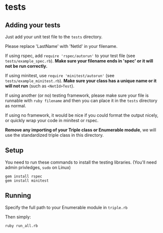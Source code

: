 # tests

## Adding your tests

Just add your unit test file to the `tests` directory.

Please replace 'LastName' with 'NetId' in your filename.

If using rspec, add `require 'rspec/autorun'` to your test file (see `tests/example_spec.rb`). **Make sure your filename ends in 'spec' or it will not be run correctly.**

If using minitest, use `require 'minitest/autorun'` (see `tests/example_minitest.rb`). **Make sure your class has a unique name or it will not run** (such as `<NetId>Test`).

If using another (or no) testing framework, please make sure your file is runnable with `ruby filename` and then you can place it in the `tests` directory as normal.

If using no framework, it would be nice if you could format the output nicely, or quickly wrap your code in minitest or rspec.

**Remove any importing of your Triple class or Enumerable module**, we will use the standardized triple class in this directory.

## Setup

You need to run these commands to install the testing libraries. (You'll need admin privledges, `sudo` on Linux)

    gem install rspec
    gem install minitest

## Running

Specify the full path to your Enumerable module in `triple.rb`

Then simply:

    ruby run_all.rb